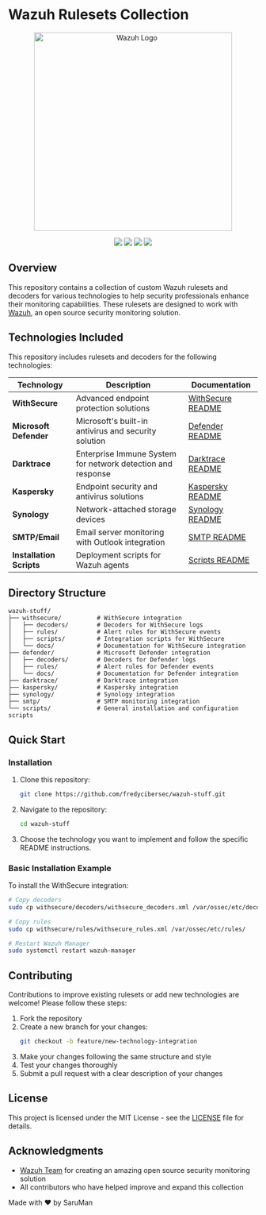 # Wazuh Rulesets Collection

<p align="center">
  <img src="https://documentation.wazuh.com/current/_images/wazuh_logo.png" width="400" alt="Wazuh Logo"/>
</p>

<p align="center">
  <a href="https://github.com/fredycibersec/wazuh-stuff/releases"><img src="https://img.shields.io/github/v/release/fredycibersec/wazuh-stuff?color=blue"></a>
  <a href="https://github.com/fredycibersec/wazuh-stuff/blob/main/LICENSE"><img src="https://img.shields.io/github/license/fredycibersec/wazuh-stuff?color=blue"></a>
  <a href="https://github.com/fredycibersec/wazuh-stuff/stargazers"><img src="https://img.shields.io/github/stars/fredycibersec/wazuh-stuff?color=yellow"></a>
  <a href="https://github.com/fredycibersec/wazuh-stuff/network/members"><img src="https://img.shields.io/github/forks/fredycibersec/wazuh-stuff?color=green"></a>
</p>

## Overview

This repository contains a collection of custom Wazuh rulesets and decoders for various technologies to help security professionals enhance their monitoring capabilities. These rulesets are designed to work with [Wazuh](https://wazuh.com/), an open source security monitoring solution.

## Technologies Included

This repository includes rulesets and decoders for the following technologies:

| Technology | Description | Documentation |
| --- | --- | --- |
| **WithSecure** | Advanced endpoint protection solutions | [WithSecure README](withsecure/README.md) |
| **Microsoft Defender** | Microsoft's built-in antivirus and security solution | [Defender README](defender/README.md) |
| **Darktrace** | Enterprise Immune System for network detection and response | [Darktrace README](darktrace/README.md) |
| **Kaspersky** | Endpoint security and antivirus solutions | [Kaspersky README](kaspersky/README.md) |
| **Synology** | Network-attached storage devices | [Synology README](synology/README.md) |
| **SMTP/Email** | Email server monitoring with Outlook integration | [SMTP README](smtp/README.md) |
| **Installation Scripts** | Deployment scripts for Wazuh agents | [Scripts README](scripts/README.md) |

## Directory Structure

```
wazuh-stuff/
├── withsecure/          # WithSecure integration
│   ├── decoders/        # Decoders for WithSecure logs
│   ├── rules/           # Alert rules for WithSecure events
│   ├── scripts/         # Integration scripts for WithSecure
│   └── docs/            # Documentation for WithSecure integration
├── defender/            # Microsoft Defender integration
│   ├── decoders/        # Decoders for Defender logs
│   ├── rules/           # Alert rules for Defender events
│   └── docs/            # Documentation for Defender integration
├── darktrace/           # Darktrace integration
├── kaspersky/           # Kaspersky integration
├── synology/            # Synology integration
├── smtp/                # SMTP monitoring integration
└── scripts/             # General installation and configuration scripts
```

## Quick Start

### Installation

1. Clone this repository:
   ```bash
   git clone https://github.com/fredycibersec/wazuh-stuff.git
   ```

2. Navigate to the repository:
   ```bash
   cd wazuh-stuff
   ```

3. Choose the technology you want to implement and follow the specific README instructions.

### Basic Installation Example

To install the WithSecure integration:

```bash
# Copy decoders
sudo cp withsecure/decoders/withsecure_decoders.xml /var/ossec/etc/decoders/

# Copy rules
sudo cp withsecure/rules/withsecure_rules.xml /var/ossec/etc/rules/

# Restart Wazuh Manager
sudo systemctl restart wazuh-manager
```

## Contributing

Contributions to improve existing rulesets or add new technologies are welcome! Please follow these steps:

1. Fork the repository
2. Create a new branch for your changes:
   ```bash
   git checkout -b feature/new-technology-integration
   ```
3. Make your changes following the same structure and style
4. Test your changes thoroughly
5. Submit a pull request with a clear description of your changes

## License

This project is licensed under the MIT License - see the [LICENSE](LICENSE) file for details.

## Acknowledgments

- [Wazuh Team](https://wazuh.com/) for creating an amazing open source security monitoring solution
- All contributors who have helped improve and expand this collection

Made with ❤️ by SaruMan
